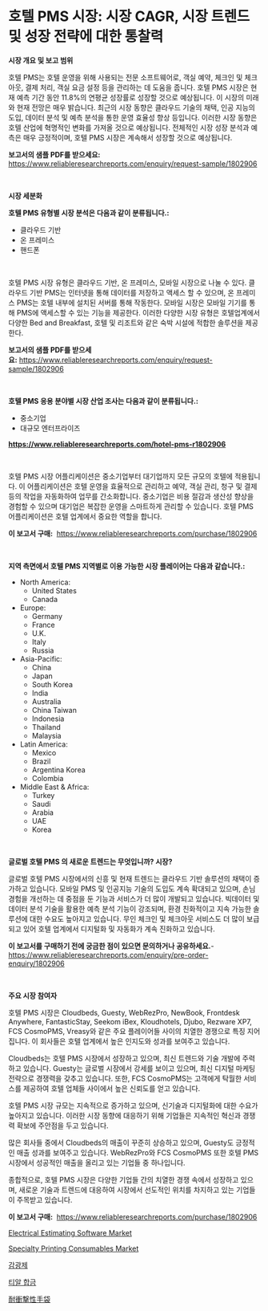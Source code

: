 <p><h1>호텔 PMS 시장: 시장 CAGR, 시장 트렌드 및 성장 전략에 대한 통찰력</h1></p><p><strong>시장 개요 및 보고 범위</strong></p>
<p><p>호텔 PMS는 호텔 운영을 위해 사용되는 전문 소프트웨어로, 객실 예약, 체크인 및 체크아웃, 결제 처리, 객실 요금 설정 등을 관리하는 데 도움을 줍니다. 호텔 PMS 시장은 현재 예측 기간 동안 11.8%의 연평균 성장률로 성장할 것으로 예상됩니다. 이 시장의 미래와 현재 전망은 매우 밝습니다. 최근의 시장 동향은 클라우드 기술의 채택, 인공 지능의 도입, 데이터 분석 및 예측 분석을 통한 운영 효율성 향상 등입니다. 이러한 시장 동향은 호텔 산업에 혁명적인 변화를 가져올 것으로 예상됩니다. 전체적인 시장 성장 분석과 예측은 매우 긍정적이며, 호텔 PMS 시장은 계속해서 성장할 것으로 예상됩니다.</p></p>
<p><strong>보고서의 샘플 PDF를 받으세요:</strong> <a href="https://www.reliableresearchreports.com/enquiry/request-sample/1802906">https://www.reliableresearchreports.com/enquiry/request-sample/1802906</a></p>
<p>&nbsp;</p>
<p><strong>시장 세분화</strong></p>
<p><strong>호텔 PMS 유형별 시장 분석은 다음과 같이 분류됩니다.:</strong></p>
<p><ul><li>클라우드 기반</li><li>온 프레미스</li><li>핸드폰</li></ul></p>
<p>&nbsp;</p>
<p><p>호텔 PMS 시장 유형은 클라우드 기반, 온 프레미스, 모바일 시장으로 나눌 수 있다. 클라우드 기반 PMS는 인터넷을 통해 데이터를 저장하고 액세스 할 수 있으며, 온 프레미스 PMS는 호텔 내부에 설치된 서버를 통해 작동한다. 모바일 시장은 모바일 기기를 통해 PMS에 액세스할 수 있는 기능을 제공한다. 이러한 다양한 시장 유형은 호텔업계에서 다양한 Bed and Breakfast, 호텔 및 리조트와 같은 숙박 시설에 적합한 솔루션을 제공한다.</p></p>
<p><strong>보고서의 샘플 PDF를 받으세요:</strong>&nbsp;<a href="https://www.reliableresearchreports.com/enquiry/request-sample/1802906">https://www.reliableresearchreports.com/enquiry/request-sample/1802906</a></p>
<p>&nbsp;</p>
<p><strong> 호텔 PMS 응용 분야별 시장 산업 조사는 다음과 같이 분류됩니다.:</strong></p>
<p><ul><li>중소기업</li><li>대규모 엔터프라이즈</li></ul></p>
<p><strong><a href="https://www.reliableresearchreports.com/hotel-pms-r1802906">https://www.reliableresearchreports.com/hotel-pms-r1802906</a></strong></p>
<p>&nbsp;</p>
<p><p>호텔 PMS 시장 어플리케이션은 중소기업부터 대기업까지 모든 규모의 호텔에 적용됩니다. 이 어플리케이션은 호텔 운영을 효율적으로 관리하고 예약, 객실 관리, 청구 및 결제 등의 작업을 자동화하여 업무를 간소화합니다. 중소기업은 비용 절감과 생산성 향상을 경험할 수 있으며 대기업은 복잡한 운영을 스마트하게 관리할 수 있습니다. 호텔 PMS 어플리케이션은 호텔 업계에서 중요한 역할을 합니다.</p></p>
<p><strong>이 보고서 구매:</strong>&nbsp; <a href="https://www.reliableresearchreports.com/purchase/1802906">https://www.reliableresearchreports.com/purchase/1802906</a></p>
<p>&nbsp;</p>
<p><strong>지역 측면에서 호텔 PMS 지역별로 이용 가능한 시장 플레이어는 다음과 같습니다.:</strong></p>
<p><ul>
    <li>
        North America:
        <ul>
            <li>United States</li>
            <li>Canada</li>
        </ul>
    </li>
    <li>
        Europe:
        <ul>
            <li>Germany</li>
            <li>France</li>
            <li>U.K.</li>
            <li>Italy</li>
            <li>Russia</li>
        </ul>
    </li>
    <li>
        Asia-Pacific:
        <ul>
            <li>China</li>
            <li>Japan</li>
            <li>South Korea</li>
            <li>India</li>
            <li>Australia</li>
            <li>China Taiwan</li>
            <li>Indonesia</li>
            <li>Thailand</li>
            <li>Malaysia</li>
        </ul>
    </li>
    <li>
        Latin America:
        <ul>
            <li>Mexico</li>
            <li>Brazil</li>
            <li>Argentina Korea</li>
            <li>Colombia</li>
        </ul>
    </li>
    <li>
        Middle East & Africa:
        <ul>
            <li>Turkey</li>
            <li>Saudi</li>
            <li>Arabia</li>
            <li>UAE</li>
            <li>Korea</li>
        </ul>
    </li>
    </ul></p>
<p>&nbsp;</p>
<p><strong>글로벌 호텔 PMS 의 새로운 트렌드는 무엇입니까? 시장?</strong></p>
<p><p>글로벌 호텔 PMS 시장에서의 신흥 및 현재 트렌드는 클라우드 기반 솔루션의 채택이 증가하고 있습니다. 모바일 PMS 및 인공지능 기술의 도입도 계속 확대되고 있으며, 손님 경험을 개선하는 데 중점을 둔 기능과 서비스가 더 많이 개발되고 있습니다. 빅데이터 및 데이터 분석 기술을 활용한 예측 분석 기능이 강조되며, 환경 친화적이고 지속 가능한 솔루션에 대한 수요도 높아지고 있습니다. 무인 체크인 및 체크아웃 서비스도 더 많이 보급되고 있어 호텔 업계에서 디지털화 및 자동화가 계속 진화하고 있습니다.</p></p>
<p><strong>이 보고서를 구매하기 전에 궁금한 점이 있으면 문의하거나 공유하세요.</strong>- <a href="https://www.reliableresearchreports.com/enquiry/pre-order-enquiry/1802906">https://www.reliableresearchreports.com/enquiry/pre-order-enquiry/1802906</a></p>
<p>&nbsp;</p>
<p><strong>주요 시장 참여자</strong></p>
<p><p>호텔 PMS 시장은 Cloudbeds, Guesty, WebRezPro, NewBook, Frontdesk Anywhere, FantasticStay, Seekom iBex, Kloudhotels, Djubo, Rezware XP7, FCS CosmoPMS, Vreasy와 같은 주요 플레이어들 사이의 치열한 경쟁으로 특징 지어집니다. 이 회사들은 호텔 업계에서 높은 인지도와 성과를 보여주고 있습니다.</p><p>Cloudbeds는 호텔 PMS 시장에서 성장하고 있으며, 최신 트렌드와 기술 개발에 주력하고 있습니다. Guesty는 글로벌 시장에서 강세를 보이고 있으며, 최신 디지털 마케팅 전략으로 경쟁력을 갖추고 있습니다. 또한, FCS CosmoPMS는 고객에게 탁월한 서비스를 제공하여 호텔 업체들 사이에서 높은 신뢰도를 얻고 있습니다.</p><p>호텔 PMS 시장 규모는 지속적으로 증가하고 있으며, 신기술과 디지털화에 대한 수요가 높아지고 있습니다. 이러한 시장 동향에 대응하기 위해 기업들은 지속적인 혁신과 경쟁력 확보에 주안점을 두고 있습니다.</p><p>많은 회사들 중에서 Cloudbeds의 매출이 꾸준히 상승하고 있으며, Guesty도 긍정적인 매출 성과를 보여주고 있습니다. WebRezPro와 FCS CosmoPMS 또한 호텔 PMS 시장에서 성공적인 매출을 올리고 있는 기업들 중 하나입니다.</p><p>종합적으로, 호텔 PMS 시장은 다양한 기업들 간의 치열한 경쟁 속에서 성장하고 있으며, 새로운 기술과 트렌드에 대응하여 시장에서 선도적인 위치를 차지하고 있는 기업들이 주목받고 있습니다.</p></p>
<p><strong>이 보고서 구매:</strong>&nbsp;&nbsp;<a href="https://www.reliableresearchreports.com/purchase/1802906">https://www.reliableresearchreports.com/purchase/1802906</a></p>
<p><p><a href="https://github.com/sonuprakash1/Market-Research-Report-List-2/blob/main/electrical-estimating-software-market.md">Electrical Estimating Software Market</a></p><p><a href="https://issuu.com/reportprime-2/docs/specialty-printing-consumables-market-size-2030.pp">Specialty Printing Consumables Market</a></p><p><a href="https://github.com/Elenrrera7685/Market-Research-Report-List-1/blob/main/441755824295.md">감광제</a></p><p><a href="https://github.com/vsn7qpua81q/Market-Research-Report-List-1/blob/main/113197224294.md">티알 합금</a></p><p><a href="https://github.com/oqoeusbvpadwjs08/Market-Research-Report-List-1/blob/main/371249826122.md">耐衝撃性手袋</a></p></p>
